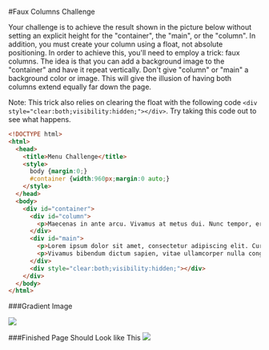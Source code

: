 #Faux Columns Challenge

Your challenge is to achieve the result shown in the picture below without setting an explicit height for the "container", the "main", or the "column". In addition, you must create your column using a float, not absolute positioning. In order to achieve this, you'll need to employ a trick: faux columns. The idea is that you can add a background image to the "container" and have it repeat vertically. Don't give "column" or "main" a background color or image. This will give the illusion of having both columns extend equally far down the page.

Note: This trick also relies on clearing the float with the following code `<div style="clear:both;visibility:hidden;"></div>`. Try taking this code out to see what happens.

```html
<!DOCTYPE html>
<html>
  <head>
    <title>Menu Challenge</title>
    <style>
      body {margin:0;}
      #container {width:960px;margin:0 auto;}
    </style>
  </head>
  <body>
    <div id="container">
      <div id="column">
        <p>Maecenas in ante arcu. Vivamus at metus dui. Nunc tempor, erat ac hendrerit hendrerit, felis elit ultrices magna, facilisis suscipit tortor diam in nibh. Nullam nibh magna, rutrum malesuada varius eget, molestie eget enim. In in sem velit, at rutrum risus. Phasellus vitae lorem nisi, vitae commodo quam. Donec in convallis leo.</p><p>Maecenas in ante arcu. Vivamus at metus dui. Nunc tempor, erat ac hendrerit hendrerit, felis elit ultrices magna, facilisis suscipit tortor diam in nibh. Nullam nibh magna, rutrum malesuada varius eget, molestie eget enim. In in sem velit, at rutrum risus. Phasellus vitae lorem nisi, vitae commodo quam. Donec in convallis leo.</p>
      </div>
      <div id="main">
        <p>Lorem ipsum dolor sit amet, consectetur adipiscing elit. Curabitur elementum accumsan risus ac suscipit. Donec volutpat eros quis elit porttitor bibendum. Suspendisse id quam sed enim dignissim laoreet non nec sem. Nam fermentum pellentesque urna eget mattis. Vivamus pellentesque consectetur nulla, ut consectetur sapien dignissim quis. Integer ultrices, mi quis hendrerit aliquam, lorem risus accumsan turpis, id blandit tortor turpis non leo. Cras dignissim aliquet sem, a tempor odio vehicula vel. Praesent euismod fermentum dapibus. Cras eros massa, vestibulum ultricies vehicula eget, vehicula fermentum nisi. Aliquam a eros sapien. Suspendisse potenti.</p>
        <p>Vivamus bibendum dictum sapien, vitae ullamcorper nulla congue ut. Integer dignissim tempor felis, sit amet hendrerit nisl porta sit amet. Aenean quis erat magna. Nunc placerat malesuada mi, vitae auctor tellus suscipit lobortis. Nullam scelerisque quam cursus libero faucibus sit amet facilisis mauris sagittis. Proin vitae lacus quis tortor viverra molestie ac facilisis eros. Nulla ut accumsan purus. Praesent quis erat nec justo lobortis posuere. Curabitur ut sem vel ipsum molestie venenatis congue in massa. Ut elementum metus a lacus accumsan eget aliquet lorem pretium. Vivamus facilisis, nisl non sagittis dapibus, erat mi rutrum sem, vitae posuere odio sapien ut diam. Pellentesque pharetra imperdiet enim in volutpat. Proin mi massa, blandit sodales pellentesque vitae, mattis in risus. Curabitur at augue a eros tincidunt vulputate. Quisque suscipit consequat ipsum, nec convallis massa tristique volutpat. Vestibulum ut tellus et leo porta elementum ut ac erat.</p>
      </div>
      <div style="clear:both;visibility:hidden;"></div>
    </div>
  </body>
</html>
```
###Gradient Image

![](https://raw.github.com/christensenacademy/christensen-academy/master/modules/css-layouts/challenges/horizontal-gradient.png)

###Finished Page Should Look like This
![](https://raw.github.com/christensenacademy/christensen-academy/master/modules/css-layouts/challenges/faux-columns-challenge.png)

